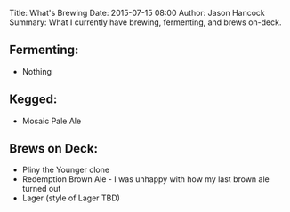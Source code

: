 Title: What's Brewing
Date: 2015-07-15 08:00
Author: Jason Hancock
Summary: What I currently have brewing, fermenting, and brews on-deck.

## Fermenting:

* Nothing

## Kegged:

* Mosaic Pale Ale

## Brews on Deck:

* Pliny the Younger clone
* Redemption Brown Ale - I was unhappy with how my last brown ale turned out
* Lager (style of Lager TBD)
